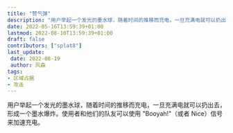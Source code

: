 ```yaml
---
title: "赞气弹"
description: "用户举起一个发光的墨水球，随着时间的推移而充电，一旦充满电就可以扔出去，形成一个墨水爆炸。。"
date: 2022-05-16T13:59:39+01:00
lastmod: 2022-08-10T13:59:39+01:00
draft: false
contributors: ["splat8"]
last_update:  
 date: 2022-08-19
 author: 风森
tags:
- 区域占据
- 攻击
---
```


用户举起一个发光的墨水球，随着时间的推移而充电，一旦充满电就可以扔出去，形成一个墨水爆炸。使用者和他们的队友可以使用 "Booyah!"（或者 Nice）信号来加速充电。
